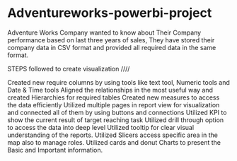 # Adventureworks-powerbi-project
Adventure Works Company wanted to know about Their Company performance based on last three years of sales,
They have stored their company data in CSV format and provided all required data in the same format.

STEPS followed to create visualization ////

Created new require columns by using tools like text tool, Numeric tools and Date & Time tools
Aligned the relationships in the most useful way and created Hierarchies for required tables 
Created new measures to access the data efficiently 
Utilized multiple pages in report view for visualization and connected all of them by using buttons and connections
Utilized KPI to show the current result of target reaching task 
Utilized drill through option to access the data into deep level 
Utilized tooltip for clear visual understanding of the reports.
Utilized Slicers access specific area in the map also to manage roles.
Utilized cards and donut Charts to present the Basic and Important information.
